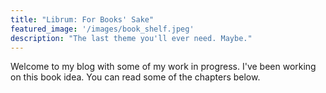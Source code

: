 ```yaml
---
title: "Librum: For Books' Sake"
featured_image: '/images/book_shelf.jpeg'
description: "The last theme you'll ever need. Maybe."
---
```

Welcome to my blog with some of my work in progress. I've been working on this book idea. You can read some of the chapters below.
